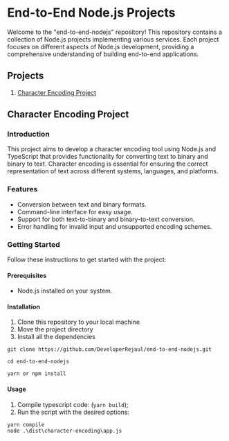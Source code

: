 # End-to-End Node.js Projects
Welcome to the "end-to-end-nodejs" repository! This repository contains a collection of Node.js projects implementing various services. Each project focuses on different aspects of Node.js development, providing a comprehensive understanding of building end-to-end applications.

## Projects
1. [Character Encoding Project](#character-encoding-project)


## Character Encoding Project

### Introduction
This project aims to develop a character encoding tool using Node.js and TypeScript that provides functionality for converting text to binary and binary to text. Character encoding is essential for ensuring the correct representation of text across different systems, languages, and platforms.

### Features
- Conversion between text and binary formats.
- Command-line interface for easy usage.
- Support for both text-to-binary and binary-to-text conversion.
- Error handling for invalid input and unsupported encoding schemes.

### Getting Started
Follow these instructions to get started with the project:

#### Prerequisites
- Node.js installed on your system.

#### Installation
1. Clone this repository to your local machine
2. Move the project directory 
4. Install all the dependencies
```
git clone https://github.com/DeveloperRejaul/end-to-end-nodejs.git

cd end-to-end-nodejs 

yarn or npm install
```

#### Usage
1. Compile typescript code: (`yarn build`);
2. Run the script with the desired options:

```
yarn compile
node .\dist\character-encoding\app.js

```







